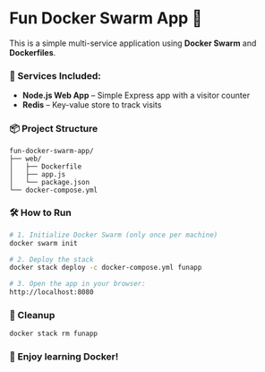 # Fun Docker Swarm App 🚀

This is a simple multi-service application using **Docker Swarm** and **Dockerfiles**.

### 🔧 Services Included:
- **Node.js Web App** – Simple Express app with a visitor counter
- **Redis** – Key-value store to track visits

### 📦 Project Structure
```
fun-docker-swarm-app/
├── web/
│   ├── Dockerfile
│   ├── app.js
│   └── package.json
└── docker-compose.yml
```

### 🛠️ How to Run

```bash
# 1. Initialize Docker Swarm (only once per machine)
docker swarm init

# 2. Deploy the stack
docker stack deploy -c docker-compose.yml funapp

# 3. Open the app in your browser:
http://localhost:8080
```

### 🧹 Cleanup
```bash
docker stack rm funapp
```

### 🐳 Enjoy learning Docker!

